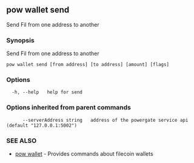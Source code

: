 ## pow wallet send

Send Fil from one address to another

### Synopsis

Send Fil from one address to another

```
pow wallet send [from address] [to address] [amount] [flags]
```

### Options

```
  -h, --help   help for send
```

### Options inherited from parent commands

```
      --serverAddress string   address of the powergate service api (default "127.0.0.1:5002")
```

### SEE ALSO

* [pow wallet](pow_wallet.md)	 - Provides commands about filecoin wallets

